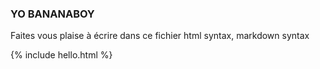 ### YO BANANABOY
Faites vous plaise à écrire dans ce fichier
html syntax, markdown syntax 

{% include hello.html %}
